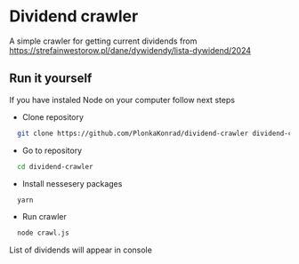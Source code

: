 
# Dividend crawler

A simple crawler for getting current dividends from https://strefainwestorow.pl/dane/dywidendy/lista-dywidend/2024

## Run it yourself

If you have instaled Node on your computer follow next steps


* Clone repository
```bash
  git clone https://github.com/PlonkaKonrad/dividend-crawler dividend-crawler
```
* Go to repository 
```bash
  cd dividend-crawler 
```

* Install nessesery packages
```bash
  yarn 
```
* Run crawler
```bash
  node crawl.js 
```

List of dividends will appear in console

